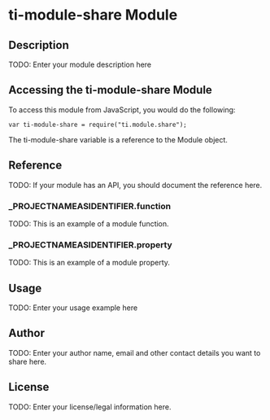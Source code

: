 # ti-module-share Module

## Description

TODO: Enter your module description here

## Accessing the ti-module-share Module

To access this module from JavaScript, you would do the following:

	var ti-module-share = require("ti.module.share");

The ti-module-share variable is a reference to the Module object.	

## Reference

TODO: If your module has an API, you should document
the reference here.

### ___PROJECTNAMEASIDENTIFIER__.function

TODO: This is an example of a module function.

### ___PROJECTNAMEASIDENTIFIER__.property

TODO: This is an example of a module property.

## Usage

TODO: Enter your usage example here

## Author

TODO: Enter your author name, email and other contact
details you want to share here. 

## License

TODO: Enter your license/legal information here.
